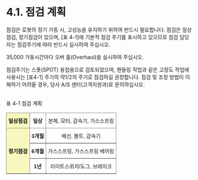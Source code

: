 ﻿# 4.1. 점검 계획

점검은 로봇의 장기 가동 시, 고성능을 유지하기 위하여 반드시 필요합니다.
점검은 일상점검, 정기점검이 있으며, [표 4-1]에 기본적 점검 주기를 표시하고 있으므로 점검 담당자는 점검주기에 따라 반드시 실시하여 주십시오.

35,000 가동시간마다 오버 홀(Overhaul)을 실시하여 주십시오. 

점검주기는 스폿(SPOT) 용접용으로 검토되었으며, 핸들링 작업과 같은 고정도 작업에 사용시는 [표4-1] 주기의 약1/2의 주기로 점검하길 권장합니다. 점검 및 조정 방법이 이해하기 어려울 경우, 당사 A/S 센터(고객지원과)로 문의하십시오.


<br>
표 4-1 점검 계획

<style type="text/css">
.tg  {border-collapse:collapse;border-spacing:0;}
.tg td{border-color:black;border-style:solid;border-width:1px;font-family:Arial, sans-serif;font-size:14px;
  overflow:hidden;padding:10px 5px;word-break:normal;}
.tg th{border-color:black;border-style:solid;border-width:1px;font-family:Arial, sans-serif;font-size:14px;
  font-weight:normal;overflow:hidden;padding:10px 5px;word-break:normal;}
.tg .tg-9wq8{border-color:inherit;text-align:center;vertical-align:middle}
.tg .tg-c3xd{background-color:#f8f8be;border-color:inherit;color:#000000;font-weight:bold;text-align:center;vertical-align:middle}
.tg .tg-uzvj{border-color:inherit;font-weight:bold;text-align:center;vertical-align:middle}
</style>
<table class="tg">
<thead>
  <tr>
    <th class="tg-c3xd">일상점검</th>
    <th class="tg-uzvj">일상</th>
    <th class="tg-9wq8">본체, 모터, 감속기, 가스스프링</th>
  </tr>
</thead>
<tbody>
  <tr>
    <td class="tg-c3xd" rowspan="3">정기점검</td>
    <td class="tg-uzvj">3개월</td>
    <td class="tg-9wq8">배선, 볼트, 감속기</td>
  </tr>
  <tr>
    <td class="tg-uzvj">6개월</td>
    <td class="tg-9wq8">가스스프링, 가스스프링 베어링</td>
  </tr>
  <tr>
    <td class="tg-uzvj">1년</td>
    <td class="tg-9wq8">리미트스위치/도그, 브레이크</td>
  </tr>
</tbody>
</table>